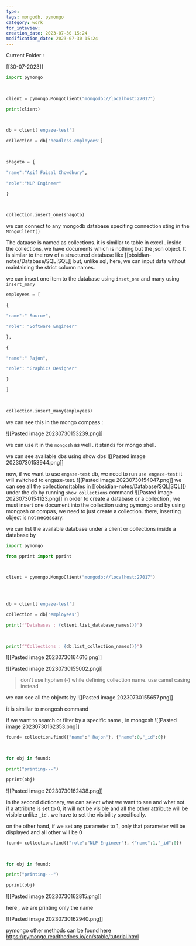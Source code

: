 ```yaml
---
type: 
tags: mongodb, pymongo
category: work
for_inteview: 
creation_date: 2023-07-30 15:24
modification_date: 2023-07-30 15:24
---
```


Current Folder : 




[[30-07-2023]]


```python
import pymongo

  

client = pymongo.MongoClient("mongodb://localhost:27017")

print(client)

  

db = client['engaze-test']

collection = db['headless-employees']

  

shagoto = {

"name":"Asif Faisal Chowdhury",

"role":"NLP Engineer"

}

  

collection.insert_one(shagoto)
```

we can connect to any mongodb database specifing connection sting in the `MongoClient()` 

The dataase is named as collections. it is simillar to table in excel .  inside the collections, we have documents which is nothing but the json object. It is similar to the row of a structured database like [[obsidian-notes/Database/SQL|SQL]] but, unlike sql, here, we can input data without maintaining the strict column names. 

we can insert one item to the database using `inset_one` and many using `insert_many`
```python
employees = [

{

"name":" Sourov",

"role": "Software Engineer"

},

{

"name":" Rajon",

"role": "Graphics Designer"

}

]

  

collection.insert_many(employees)
```
we can see this in the mongo compass : 

![[Pasted image 20230730153239.png]]


we can use it in the `mongosh` as well . it stands for mongo shell. 

we can see available dbs using show dbs
![[Pasted image 20230730153944.png]]

now, if we want to use `engaze-test` db, we need to run `use engaze-test` it will switched to engaze-test.
![[Pasted image 20230730154047.png]]
we can see all the collections(tables in [[obsidian-notes/Database/SQL|SQL]]) under the db by running `show collections` command
![[Pasted image 20230730154123.png]]
in order to create a database or a collection , we must insert one document into the collection using pymongo and by using mongosh or compas, we need to just create a collection. there, inserting object is not necessary. 


we can list the available database under a client or collections inside a database by 
```python
import pymongo

from pprint import pprint

  

client = pymongo.MongoClient("mongodb://localhost:27017")

  
  

db = client['engaze-test']

collection = db['employees']

print(f"Databases : {client.list_database_names()}")

  

print(f"Collections : {db.list_collection_names()}")
```
![[Pasted image 20230730164616.png]]


![[Pasted image 20230730155002.png]]


> don't use hyphen (-) while defining collection name. use camel casing instead

we can see all the objects by 
![[Pasted image 20230730155657.png]]

it is simillar to mongosh command

if we want to search or filter by a specific name , in mongosh 
![[Pasted image 20230730162353.png]]

```python
found= collection.find({"name":" Rajon"}, {"name":0,"_id":0})

  

for obj in found:

print("printing---")

pprint(obj)
```
![[Pasted image 20230730162438.png]]

in the second dictionary, we can select what we want to see and what not. if a attribute is set to 0, it will not be visible and all the other attribute will be visible unlike `_id` . we have to set the visibility specifically. 

on the other hand, if we set any parameter to 1, only that parameter will be displayed and all other will be 0

```python
found= collection.find({"role":"NLP Engineer"}, {"name":1,"_id":0})

  

for obj in found:

print("printing---")

pprint(obj)
```
![[Pasted image 20230730162815.png]]

here , we are printing only the name

![[Pasted image 20230730162940.png]]


pymongo other methods can be found here 
https://pymongo.readthedocs.io/en/stable/tutorial.html

